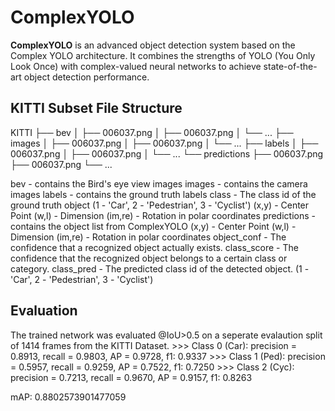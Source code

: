 # ComplexYOLO

**ComplexYOLO** is an advanced object detection system based on the Complex YOLO architecture. It combines the strengths of YOLO (You Only Look Once) with complex-valued neural networks to achieve state-of-the-art object detection performance.

## KITTI Subset File Structure

KITTI
├── bev
│ ├── 006037.png
│ ├── 006037.png
│ └── ...
├── images
│ ├── 006037.png
│ ├── 006037.png
│ └── ...
├── labels
│ ├── 006037.png
│ ├── 006037.png
│ └── ...
└── predictions
  ├── 006037.png
  ├── 006037.png
  └── ...
  
bev - contains the Bird's eye view images
images - contains the camera images
labels - contains the ground truth labels
                class - The class id of the ground truth object (1 - 'Car', 2 - 'Pedestrian', 3 - 'Cyclist')
                (x,y) - Center Point
                (w,l) - Dimension
                (im,re) - Rotation in polar coordinates
predictions - contains the object list from ComplexYOLO
                (x,y) - Center Point
                (w,l) - Dimension
                (im,re) - Rotation in polar coordinates
                object_conf - The confidence that a recognized object actually exists.
                class_score - The confidence that the recognized object belongs to a certain class or category.
                class_pred - The predicted class id of the detected object. (1 - 'Car', 2 - 'Pedestrian', 3 - 'Cyclist')
                
## Evaluation
The trained network was evaluated @IoU>0.5 on a seperate evalaution split of 1414 frames from the KITTI Dataset. 
    >>>	 Class 0 (Car): precision = 0.8913, recall = 0.9803, AP = 0.9728, f1: 0.9337
	>>>	 Class 1 (Ped): precision = 0.5957, recall = 0.9259, AP = 0.7522, f1: 0.7250
	>>>	 Class 2 (Cyc): precision = 0.7213, recall = 0.9670, AP = 0.9157, f1: 0.8263

mAP: 0.8802573901477059

